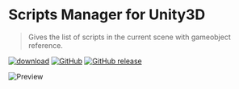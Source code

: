# Scripts Manager for Unity3D
> Gives the list of scripts in the current scene with gameobject reference.

[![download](https://img.shields.io/badge/download-package-blue.svg)](https://github.com/prashant-singh/scripts-manager-unity3d/releases)
[![GitHub](https://img.shields.io/github/license/mashape/apistatus.svg?style=popout)](https://github.com/prashant-singh/scripts-manager-unity3d/blob/master/LICENSE)
[![GitHub release](https://img.shields.io/github/release/prashant-singh/scripts-manager-unity3d/all.svg)](https://github.com/prashant-singh/scripts-manager-unity3d/releases)

![Preview](https://zippy.gfycat.com/PeriodicAlertAfricanrockpython.gif)
